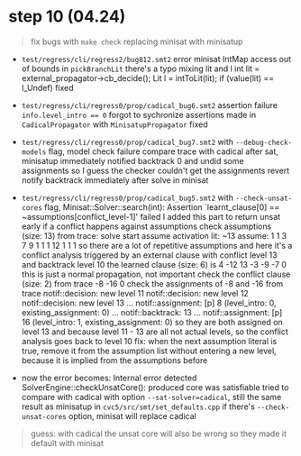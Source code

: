 # step 10 (04.24)

> fix bugs with `make check` replacing minisat with minisatup

- `test/regress/cli/regress2/bug812.smt2` error minisat IntMap access out of bounds
  in `pickBranchLit` there's a typo mixing lit and l
    int lit = external_propagator->cb_decide();
    Lit l = intToLit(lit);
    if (value(lit) == l_Undef)
  fixed

- `test/regress/cli/regress0/prop/cadical_bug6.smt2` assertion failure `info.level_intro == 0`
  forgot to sychronize assertions made in `CadicalPropagator` with `MinisatupPropagator`
  fixed

- `test/regress/cli/regress0/prop/cadical_bug7.smt2` with `--debug-check-models` flag, model check failure
  compare trace with cadical
  after sat, minisatup immediately notified backtrack 0 and undid some assignments so I guess the checker couldn't get the assignments
  revert notify backtrack immediately after solve in minisat

- `test/regress/cli/regress0/prop/cadical_bug5.smt2` with `--check-unsat-cores` flag, Minisat::Solver::search(int): Assertion `learnt_clause[0] == ~assumptions[conflict_level-1]' failed
  I added this part to return unsat early if a conflict happens against assumptions
  check assumptions (size: 13) from trace:
    solve start
    assume activation lit: ~13
    assume: 1 1 3 7 9 1 1 1 12 1 1 1
  so there are a lot of repetitive assumptions
  and here it's a conflict analysis triggered by an external clause with conflict level 13 and backtrack level 10
  the learned clause (size: 6) is
    4 -12 13 -3 -9 -7 0
  this is just a normal propagation, not important
  check the conflict clause (size: 2) from trace
    -8 -16 0
  check the assignments of -8 and -16 from trace
    notif::decision: new level 11
    notif::decision: new level 12
    notif::decision: new level 13
    ...
    notif::assignment: [p] 8 (level_intro: 0, existing_assignment: 0)
    ...
    notif::backtrack: 13
    ...
    notif::assignment: [p] 16 (level_intro: 1, existing_assignment: 0)
  so they are both assigned on level 13
  and because level 11 - 13 are all not actual levels, so the conflict analysis goes back to level 10
fix:
  when the next assumption literal is true, remove it from the assumption list without entering a new level, because it is implied from the assumptions before

- now the error becomes: Internal error detected SolverEngine::checkUnsatCore(): produced core was satisfiable
  tried to compare with cadical with option `--sat-solver=cadical`, still the same result as minisatup
  in `cvc5/src/smt/set_defaults.cpp` if there's `--check-unsat-cores` option, minisat will replace cadical
> guess: with cadical the unsat core will also be wrong so they made it default with minisat

